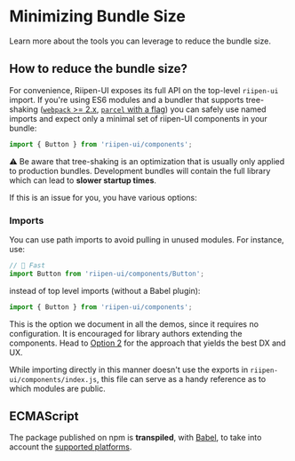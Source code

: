 # Minimizing Bundle Size

<p class="description">Learn more about the tools you can leverage to reduce the bundle size.</p>

## How to reduce the bundle size?

For convenience, Riipen-UI exposes its full API on the top-level `riipen-ui` import.
If you're using ES6 modules and a bundler that supports tree-shaking ([`webpack` >= 2.x](https://webpack.js.org/guides/tree-shaking/), [`parcel` with a flag](https://en.parceljs.org/cli.html#enable-experimental-scope-hoisting/tree-shaking-support)) you can safely
use named imports and expect only a minimal set of riipen-UI components in your bundle:

```js
import { Button } from 'riipen-ui/components';
```

⚠️ Be aware that tree-shaking is an optimization that is usually only applied to production
bundles. Development bundles will contain the full library which can lead to **slower
startup times**.

If this is an issue for you, you have various options:

### Imports

You can use path imports to avoid pulling in unused modules.
For instance, use:

```js
// 🚀 Fast
import Button from 'riipen-ui/components/Button';
```

instead of top level imports (without a Babel plugin):

```js
import { Button } from 'riipen-ui/components';
```

This is the option we document in all the demos, since it requires no configuration.
It is encouraged for library authors extending the components.
Head to [Option 2](#option-2) for the approach that yields the best DX and UX.

While importing directly in this manner doesn't use the exports in `riipen-ui/components/index.js`,
this file can serve as a handy reference as to which modules are public.

## ECMAScript

The package published on npm is **transpiled**, with [Babel](https://github.com/babel/babel), to take into account the [supported platforms](/getting-started/supported-platforms/).
